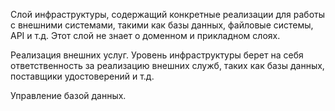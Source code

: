 

Слой инфраструктуры, содержащий конкретные реализации для 
работы с внешними системами, такими как базы данных, 
файловые системы, API и т.д. Этот слой не знает о доменном и 
прикладном слоях.

Реализация внешних услуг.
Уровень инфраструктуры берет на себя ответственность 
за реализацию внешних служб, таких как базы данных, 
поставщики удостоверений и т.д.

Управление базой данных.

